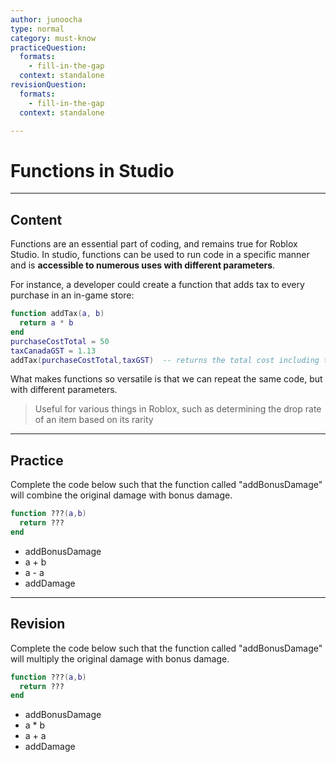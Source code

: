 ```yaml
---
author: junoocha
type: normal
category: must-know
practiceQuestion:
  formats:
    - fill-in-the-gap
  context: standalone
revisionQuestion:
  formats:
    - fill-in-the-gap
  context: standalone

---
```


# Functions in Studio
---

## Content
Functions are an essential part of coding, and remains true for Roblox Studio. In studio, functions can be used to run code in a specific manner and is **accessible to numerous uses with different parameters**.

For instance, a developer could create a function that adds tax to every purchase in an in-game store:

```lua
function addTax(a, b)
  return a * b
end
purchaseCostTotal = 50
taxCanadaGST = 1.13
addTax(purchaseCostTotal,taxGST)  -- returns the total cost including tax 
```
What makes functions so versatile is that we can repeat the same code, but with different parameters.
> Useful for various things in Roblox, such as determining the drop rate of an item based on its rarity

---

## Practice

Complete the code below such that the function called "addBonusDamage" will combine the original damage with bonus damage.

```lua
function ???(a,b)
  return ???
end
```
- addBonusDamage
- a + b
- a - a
- addDamage

---

## Revision

Complete the code below such that the function called "addBonusDamage" will multiply the original damage with bonus damage.

```lua
function ???(a,b)
  return ???
end
```
- addBonusDamage
- a * b
- a + a
- addDamage
